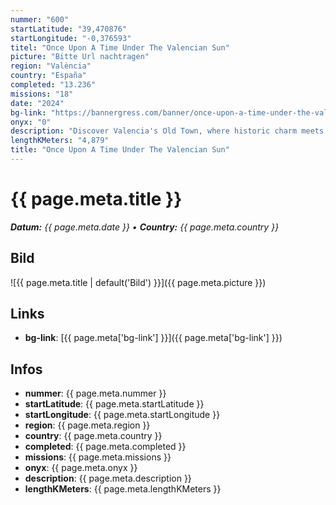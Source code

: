 ```yaml
---
nummer: "600"
startLatitude: "39,470876"
startLongitude: "-0,376593"
titel: "Once Upon A Time Under The Valencian Sun"
picture: "Bitte Url nachtragen"
region: "València"
country: "España"
completed: "13.236"
missions: "18"
date: "2024"
bg-link: "https://bannergress.com/banner/once-upon-a-time-under-the-valencian-sun-f640"
onyx: "0"
description: "Discover Valencia's Old Town, where historic charm meets vibrant culture. Wander through medieval streets, admire stunning architecture, and indulge in local cuisine at lively plazas."
lengthKMeters: "4,879"
title: "Once Upon A Time Under The Valencian Sun"
---
```


# {{ page.meta.title }}
_**Datum:** {{ page.meta.date }} • **Country:** {{ page.meta.country }}_

## Bild
![{{ page.meta.title | default('Bild') }}]({{ page.meta.picture }})

## Links
- **bg-link**: [{{ page.meta['bg-link'] }}]({{ page.meta['bg-link'] }})

## Infos
- **nummer**: {{ page.meta.nummer }}
- **startLatitude**: {{ page.meta.startLatitude }}
- **startLongitude**: {{ page.meta.startLongitude }}
- **region**: {{ page.meta.region }}
- **country**: {{ page.meta.country }}
- **completed**: {{ page.meta.completed }}
- **missions**: {{ page.meta.missions }}
- **onyx**: {{ page.meta.onyx }}
- **description**: {{ page.meta.description }}
- **lengthKMeters**: {{ page.meta.lengthKMeters }}

